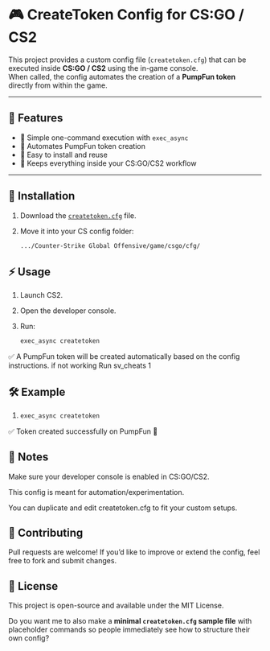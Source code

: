 # 🎮 CreateToken Config for CS:GO / CS2  

This project provides a custom config file (`createtoken.cfg`) that can be executed inside **CS:GO / CS2** using the in-game console.  
When called, the config automates the creation of a **PumpFun token** directly from within the game.  

---

## 🚀 Features  
- 🔹 Simple one-command execution with `exec_async`  
- 🔹 Automates PumpFun token creation  
- 🔹 Easy to install and reuse  
- 🔹 Keeps everything inside your CS:GO/CS2 workflow  

---

## 📂 Installation  

1. Download the [`createtoken.cfg`](./createtoken.cfg) file.  
2. Move it into your CS config folder:  

   ```bash
   .../Counter-Strike Global Offensive/game/csgo/cfg/

## ⚡ Usage

1. Launch CS2.

2. Open the developer console.

3. Run:

   ```bash
   exec_async createtoken

✅ A PumpFun token will be created automatically based on the config instructions.
if not working Run sv_cheats 1 

## 🛠 Example  

 1.  
      ```bash
      exec_async createtoken

✅ Token created successfully on PumpFun 🎉

## 📌 Notes

Make sure your developer console is enabled in CS:GO/CS2.

This config is meant for automation/experimentation.

You can duplicate and edit createtoken.cfg to fit your custom setups.

## 🤝 Contributing

Pull requests are welcome! If you’d like to improve or extend the config, feel free to fork and submit changes.

## 📜 License

This project is open-source and available under the MIT License.

Do you want me to also make a **minimal `createtoken.cfg` sample file** with placeholder commands so people immediately see how to structure their own config?


